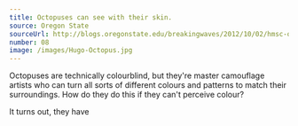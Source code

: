 ```yaml
---
title: Octopuses can see with their skin.
source: Oregon State
sourceUrl: http://blogs.oregonstate.edu/breakingwaves/2012/10/02/hmsc-octopus-takes-up-painting-for-october/
number: 08
image: /images/Hugo-Octopus.jpg
---
```


Octopuses are technically colourblind, but they're master camouflage artists who can turn all sorts of different colours and patterns to match their surroundings. How do they do this if they can't perceive colour?

It turns out, they have
